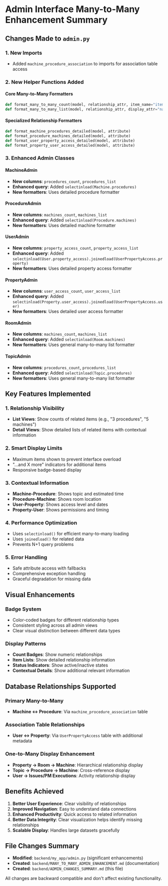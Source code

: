 # Admin Interface Many-to-Many Enhancement Summary

## Changes Made to `admin.py`

### 1. New Imports
- Added `machine_procedure_association` to imports for association table access

### 2. New Helper Functions Added

#### Core Many-to-Many Formatters
```python
def format_many_to_many_count(model, relationship_attr, item_name="items")
def format_many_to_many_list(model, relationship_attr, display_attr="name", badge_class="info", max_items=10)
```

#### Specialized Relationship Formatters
```python
def format_machine_procedures_detailed(model, attribute)
def format_procedure_machines_detailed(model, attribute)
def format_user_property_access_detailed(model, attribute)
def format_property_user_access_detailed(model, attribute)
```

### 3. Enhanced Admin Classes

#### MachineAdmin
- **New columns**: `procedures_count`, `procedures_list`
- **Enhanced query**: Added `selectinload(Machine.procedures)`
- **New formatters**: Uses detailed procedure formatter

#### ProcedureAdmin
- **New columns**: `machines_count`, `machines_list`
- **Enhanced query**: Added `selectinload(Procedure.machines)`
- **New formatters**: Uses detailed machine formatter

#### UserAdmin
- **New columns**: `property_access_count`, `property_access_list`
- **Enhanced query**: Added `selectinload(User.property_access).joinedload(UserPropertyAccess.property)`
- **New formatters**: Uses detailed property access formatter

#### PropertyAdmin
- **New columns**: `user_access_count`, `user_access_list`
- **Enhanced query**: Added `selectinload(Property.user_access).joinedload(UserPropertyAccess.user)`
- **New formatters**: Uses detailed user access formatter

#### RoomAdmin
- **New columns**: `machines_count`, `machines_list`
- **Enhanced query**: Added `selectinload(Room.machines)`
- **New formatters**: Uses general many-to-many list formatter

#### TopicAdmin
- **New columns**: `procedures_count`, `procedures_list`
- **Enhanced query**: Added `selectinload(Topic.procedures)`
- **New formatters**: Uses general many-to-many list formatter

## Key Features Implemented

### 1. Relationship Visibility
- **List Views**: Show counts of related items (e.g., "3 procedures", "5 machines")
- **Detail Views**: Show detailed lists of related items with contextual information

### 2. Smart Display Limits
- Maximum items shown to prevent interface overload
- "...and X more" indicators for additional items
- Responsive badge-based display

### 3. Contextual Information
- **Machine-Procedure**: Shows topic and estimated time
- **Procedure-Machine**: Shows room location
- **User-Property**: Shows access level and dates
- **Property-User**: Shows permissions and timing

### 4. Performance Optimization
- Uses `selectinload()` for efficient many-to-many loading
- Uses `joinedload()` for related data
- Prevents N+1 query problems

### 5. Error Handling
- Safe attribute access with fallbacks
- Comprehensive exception handling
- Graceful degradation for missing data

## Visual Enhancements

### Badge System
- Color-coded badges for different relationship types
- Consistent styling across all admin views
- Clear visual distinction between different data types

### Display Patterns
- **Count Badges**: Show numeric relationships
- **Item Lists**: Show detailed relationship information
- **Status Indicators**: Show active/inactive states
- **Contextual Details**: Show additional relevant information

## Database Relationships Supported

### Primary Many-to-Many
- **Machine ↔ Procedure**: Via `machine_procedure_association` table

### Association Table Relationships
- **User ↔ Property**: Via `UserPropertyAccess` table with additional metadata

### One-to-Many Display Enhancement
- **Property → Room → Machine**: Hierarchical relationship display
- **Topic → Procedure → Machine**: Cross-reference display
- **User → Issues/PM Executions**: Activity relationship display

## Benefits Achieved

1. **Better User Experience**: Clear visibility of relationships
2. **Improved Navigation**: Easy to understand data connections
3. **Enhanced Productivity**: Quick access to related information
4. **Better Data Integrity**: Clear visualization helps identify missing relationships
5. **Scalable Display**: Handles large datasets gracefully

## File Changes Summary

- **Modified**: `backend/my_app/admin.py` (significant enhancements)
- **Created**: `backend/MANY_TO_MANY_ADMIN_ENHANCEMENT.md` (documentation)
- **Created**: `backend/ADMIN_CHANGES_SUMMARY.md` (this file)

All changes are backward compatible and don't affect existing functionality.